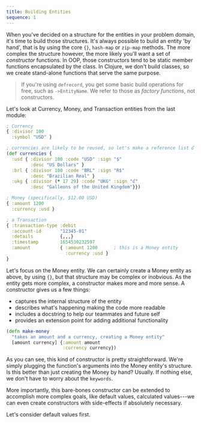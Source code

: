 ```yaml
---
title: Building Entities
sequence: 1
---
```


When you've decided on a structure for the entities in your problem domain, it's time to build those structures. It's always possible to build an entity 'by hand', that is by using the core `{}`, `hash-map` or `zip-map` methods. The more complex the structure however, the more likely you'll want a set of _constructor_ functions. In OOP, those constructors tend to be static member functions encapsulated by the class. In Clojure, we don't build classes, so we create stand-alone functions that serve the same purpose.

> If you're using `defrecord`, you get some basic build operations for free, such as `->EntityName`. We refer to those as _factory functions_, not constructors.

Let's look at Currency, Money, and Transaction entities from the last module:

```clj
; Currency
{ :divisor 100
  :symbol "USD" }

; currencies are likely to be reused, so let's make a reference list ʛ
(def currencies {
  :usd { :divisor 100 :code "USD" :sign "$"
         :desc "US Dollars" }
  :brl { :divisor 100 :code "BRL" :sign "R$"
         :desc "Brazilian Real" }
  :ukg { :divisor (* 17 29) :code "UKG" :sign "ʛ"
         :desc "Galleons of the United Kingdom"}})

; Money (specifically, $12.00 USD)
{ :amount 1200
  :currency :usd }

; a Transaction
{ :transaction-type :debit
  :account-id       "12345-01"
  :details          {,,,}
  :timestamp        1654530232597
  :amount           { :amount 1200      ; this is a Money entity
                      :currency :usd }
}
```

Let's focus on the Money entity. We can certainly create a Money entity as above, by using `{}`, but that structure may be complex or inobvious. As the entity gets more complex, a constructor makes more and more sense. A constructor gives us a few things:

- captures the internal structure of the entity
- describes what's happening making the code more readable
- includes a docstring to help our teammates and future self
- provides an extension point for adding additional functionality

```clj
(defn make-money
  "takes an amount and a currency, creating a Money entity"
  [amount currency] {:amount amount
                     :currency currency})
```

As you can see, this kind of constructor is pretty straightforward. We're simply plugging the function's arguments into the Money entity's structure. Is this better than just creating the Money by hand? Usually. If nothing else, we don't have to worry about the `keywords`.

More importantly, this bare-bones constructor can be extended to accomplish more complex goals, like default values, calculated values---we can even create constructors with side-effects if absolutely necessary.

Let's consider default values first.
